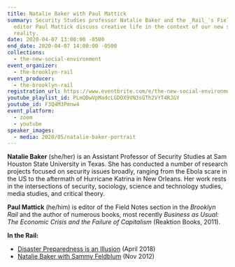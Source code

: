 ```yaml
---
title: Natalie Baker with Paul Mattick
summary: Security Studies professor Natalie Baker and the _Rail_'s Field Notes
  editor Paul Mattick discuss creative life in the context of our new social
  reality.
date: 2020-04-07 13:00:00 -0500
end_date: 2020-04-07 14:00:00 -0500
collections:
  - the-new-social-environment
event_organizer:
  - the-brooklyn-rail
event_producer:
  - the-brooklyn-rail
registration_url: https://www.eventbrite.com/e/the-new-social-environment-16-natalie-baker-tickets-101906133990#
youtube_playlist_id: PLmQDwVpMadcLGDOX9VN3sGTh2VYT4RJGY
youtube_id: F3Q4M3Pmnw4
event_platform:
  - zoom
  - youtube
speaker_images:
  - media: 2020/05/natalie-baker-portrait
---
```

**Natalie Baker** (she/her) is an Assistant Professor of Security Studies at Sam Houston State University in Texas. She has conducted a number of research projects focused on security issues broadly, ranging from the Ebola scare in the US to the aftermath of Hurricane Katrina in New Orleans. Her work rests in the intersections of security, sociology, science and technology studies, media studies, and critical theory.

**Paul Mattick**  (he/him) is editor of the Field Notes section in the *Brooklyn Rail* and the author of numerous books, most recently *Business as Usual: The Economic Crisis and the Failure of Capitalism* (Reaktion Books, 2011).

**In the Rail:**

* [Disaster Preparedness is an Illusion](https://brooklynrail.org/2018/04/field-notes/Disaster-Preparedness-Is-an-Illusion) (April 2018)
* [Natalie Baker with Sammy Feldblum](https://brooklynrail.org/2017/12/field-notes/Disaster-Fear-of-Chaos-and-Spontaneous-Organization-Lessons-of-Hurricane-Harvey)  (Nov 2012)
